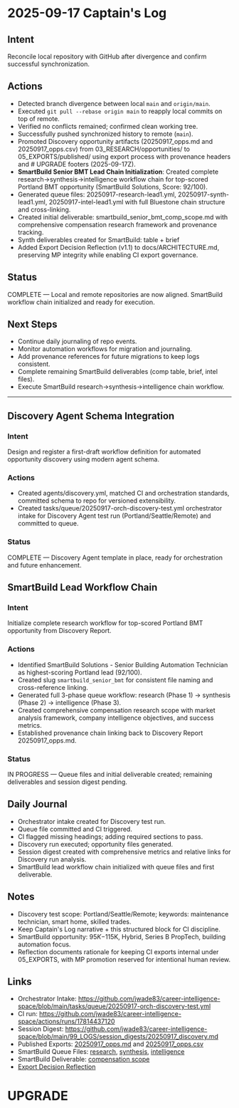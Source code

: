 # 2025-09-17 Captain's Log
## Intent
Reconcile local repository with GitHub after divergence and confirm successful synchronization.
## Actions
- Detected branch divergence between local `main` and `origin/main`.
- Executed `git pull --rebase origin main` to reapply local commits on top of remote.
- Verified no conflicts remained; confirmed clean working tree.
- Successfully pushed synchronized history to remote (`main`).
- Promoted Discovery opportunity artifacts (20250917_opps.md and 20250917_opps.csv) from 03_RESEARCH/opportunities/ to 05_EXPORTS/published/ using export process with provenance headers and # UPGRADE footers (2025-09-17Z).
- **SmartBuild Senior BMT Lead Chain Initialization**: Created complete research→synthesis→intelligence workflow chain for top-scored Portland BMT opportunity (SmartBuild Solutions, Score: 92/100).
- Generated queue files: 20250917-research-lead1.yml, 20250917-synth-lead1.yml, 20250917-intel-lead1.yml with full Bluestone chain structure and cross-linking.
- Created initial deliverable: smartbuild_senior_bmt_comp_scope.md with comprehensive compensation research framework and provenance tracking.
- Synth deliverables created for SmartBuild: table + brief
- Added Export Decision Reflection (v1.1) to docs/ARCHITECTURE.md, preserving MP integrity while enabling CI export governance.
## Status
COMPLETE — Local and remote repositories are now aligned. SmartBuild workflow chain initialized and ready for execution.
## Next Steps
- Continue daily journaling of repo events.
- Monitor automation workflows for migration and journaling.
- Add provenance references for future migrations to keep logs consistent.
- Complete remaining SmartBuild deliverables (comp table, brief, intel files).
- Execute SmartBuild research→synthesis→intelligence chain workflow.
---
## Discovery Agent Schema Integration
### Intent
Design and register a first-draft workflow definition for automated opportunity discovery using modern agent schema.
### Actions
- Created agents/discovery.yml, matched CI and orchestration standards, committed schema to repo for versioned extensibility.
- Created tasks/queue/20250917-orch-discovery-test.yml orchestrator intake for Discovery Agent test run (Portland/Seattle/Remote) and committed to queue.
### Status
COMPLETE — Discovery Agent template in place, ready for orchestration and future enhancement.
## SmartBuild Lead Workflow Chain
### Intent
Initialize complete research workflow for top-scored Portland BMT opportunity from Discovery Report.
### Actions
- Identified SmartBuild Solutions - Senior Building Automation Technician as highest-scoring Portland lead (92/100).
- Created slug `smartbuild_senior_bmt` for consistent file naming and cross-reference linking.
- Generated full 3-phase queue workflow: research (Phase 1) → synthesis (Phase 2) → intelligence (Phase 3).
- Created comprehensive compensation research scope with market analysis framework, company intelligence objectives, and success metrics.
- Established provenance chain linking back to Discovery Report 20250917_opps.md.
### Status
IN PROGRESS — Queue files and initial deliverable created; remaining deliverables and session digest pending.
## Daily Journal
- Orchestrator intake created for Discovery test run.
- Queue file committed and CI triggered.
- CI flagged missing headings; adding required sections to pass.
- Discovery run executed; opportunity files generated.
- Session digest created with comprehensive metrics and relative links for Discovery run analysis.
- SmartBuild lead workflow chain initialized with queue files and first deliverable.
## Notes
- Discovery test scope: Portland/Seattle/Remote; keywords: maintenance technician, smart home, skilled trades.
- Keep Captain's Log narrative + this structured block for CI discipline.
- SmartBuild opportunity: $95K-$115K, Hybrid, Series B PropTech, building automation focus.
- Reflection documents rationale for keeping CI exports internal under 05_EXPORTS, with MP promotion reserved for intentional human review.
## Links
- Orchestrator Intake: https://github.com/jwade83/career-intelligence-space/blob/main/tasks/queue/20250917-orch-discovery-test.yml
- CI run: https://github.com/jwade83/career-intelligence-space/actions/runs/17814437120
- Session Digest: https://github.com/jwade83/career-intelligence-space/blob/main/99_LOGS/session_digests/20250917_discovery.md
- Published Exports: [20250917_opps.md](05_EXPORTS/published/20250917_opps.md) and [20250917_opps.csv](05_EXPORTS/published/20250917_opps.csv)
- SmartBuild Queue Files: [research](tasks/queue/20250917-research-lead1.yml), [synthesis](tasks/queue/20250917-synth-lead1.yml), [intelligence](tasks/queue/20250917-intel-lead1.yml)
- SmartBuild Deliverable: [compensation scope](03_RESEARCH/leads/smartbuild_senior_bmt_comp_scope.md)
- [Export Decision Reflection](../../docs/ARCHITECTURE.md#export-decision-reflection-v11)
# UPGRADE
